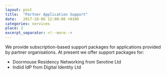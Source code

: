 ```yaml
---
layout: post
title:  "Partner Application Support"
date:   2017-10-06 12:00:00 +0100
categories: services
place: 2
excerpt_separator: <!--more-->
---
```


We provide subscription-based support packages for applications provided by 
partner organisations. At present we offer support packages for:

 * Doormouse Residency Networking from Serotine Ltd
 * Indiid IdP from Digital Identity Ltd

<!--more-->

